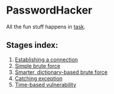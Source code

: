 # PasswordHacker
All the fun stuff happens in [task](/Password%20Hacker%20(Python)/task).

## Stages index:
1. [Establishing a connection](Password%20Hacker%20(Python)/Establishing%20a%20connection)
2. [Simple brute force](Password%20Hacker%20(Python)/Simple%20brute%20force)
3. [Smarter, dictionary-based brute force](Password%20Hacker%20(Python)/Smarter%2C%20dictionary-based%20brute%20force)
4. [Catching exception](Password%20Hacker%20(Python)/Catching%20exception)
5. [Time-based vulnerability](Password%20Hacker%20(Python)/Time-based%20vulnerability)
